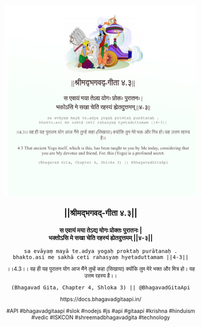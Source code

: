 <img src="../../asset/BG_4_3.png"/>
<center><h2>||श्रीमद्‍भगवद्‍-गीता ४.३||</h2>
<h3>स एवायं मया तेऽद्य योगः प्रोक्तः पुरातनः |<br/>भक्तोऽसि मे सखा चेति रहस्यं ह्येतदुत्तमम् ||४-३||</h3>
<pre>sa evāyaṃ mayā te.adya yogaḥ proktaḥ purātanaḥ .<br/>bhakto.asi me sakhā ceti rahasyaṃ hyetaduttamam ||4-3||</pre>
<p>।।4.3।। वह ही यह पुरातन योग आज मैंने तुम्हें कहा (सिखाया) क्योंकि तुम मेरे भक्त और मित्र हो। यह उत्तम रहस्य है।।</p>
<pre>(Bhagavad Gita, Chapter 4, Shloka 3) || @BhagavadGitaApi</pre><p>https://docs.bhagavadgitaapi.in/</p><p>#API #bhagavadgitaapi #slok #nodejs #js #api #gitaapi #krishna #hinduism #vedic #ISKCON #shreemadbhagavadgita #technology</p></center>